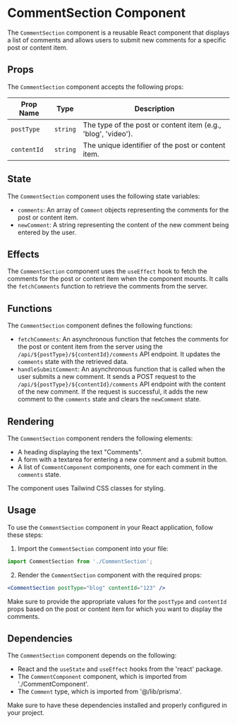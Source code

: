 # CommentSection Component

The `CommentSection` component is a reusable React component that displays a list of comments and allows users to submit new comments for a specific post or content item.

## Props

The `CommentSection` component accepts the following props:

| Prop Name   | Type     | Description                                                 |
|-------------|----------|-------------------------------------------------------------|
| `postType`  | `string` | The type of the post or content item (e.g., 'blog', 'video'). |
| `contentId` | `string` | The unique identifier of the post or content item.          |

## State

The `CommentSection` component uses the following state variables:

- `comments`: An array of `Comment` objects representing the comments for the post or content item.
- `newComment`: A string representing the content of the new comment being entered by the user.

## Effects

The `CommentSection` component uses the `useEffect` hook to fetch the comments for the post or content item when the component mounts. It calls the `fetchComments` function to retrieve the comments from the server.

## Functions

The `CommentSection` component defines the following functions:

- `fetchComments`: An asynchronous function that fetches the comments for the post or content item from the server using the `/api/${postType}/${contentId}/comments` API endpoint. It updates the `comments` state with the retrieved data.
- `handleSubmitComment`: An asynchronous function that is called when the user submits a new comment. It sends a POST request to the `/api/${postType}/${contentId}/comments` API endpoint with the content of the new comment. If the request is successful, it adds the new comment to the `comments` state and clears the `newComment` state.

## Rendering

The `CommentSection` component renders the following elements:

- A heading displaying the text "Comments".
- A form with a textarea for entering a new comment and a submit button.
- A list of `CommentComponent` components, one for each comment in the `comments` state.

The component uses Tailwind CSS classes for styling.

## Usage

To use the `CommentSection` component in your React application, follow these steps:

1. Import the `CommentSection` component into your file:

```jsx
import CommentSection from './CommentSection';
```

2. Render the `CommentSection` component with the required props:

```jsx
<CommentSection postType="blog" contentId="123" />
```

Make sure to provide the appropriate values for the `postType` and `contentId` props based on the post or content item for which you want to display the comments.

## Dependencies

The `CommentSection` component depends on the following:

- React and the `useState` and `useEffect` hooks from the 'react' package.
- The `CommentComponent` component, which is imported from './CommentComponent'.
- The `Comment` type, which is imported from '@/lib/prisma'.

Make sure to have these dependencies installed and properly configured in your project.
